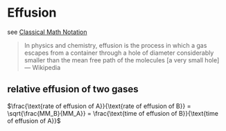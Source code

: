 # Effusion

see [Classical Math Notation](Classical%20Math%20Notation%20eb53679093ce497baa118d7bfde14d6c.md)

> In physics and chemistry, effusion is the process in which a gas escapes from a container through a hole of diameter considerably smaller than the mean free path of the molecules [a very small hole] — Wikipedia
> 

## relative effusion of two gases

$\frac{\text{rate of effusion of A}}{\text{rate of effusion of B}} = \sqrt{\frac{MM_B}{MM_A}} = \frac{\text{time of effusion of B}}{\text{time of effusion of A}}$
